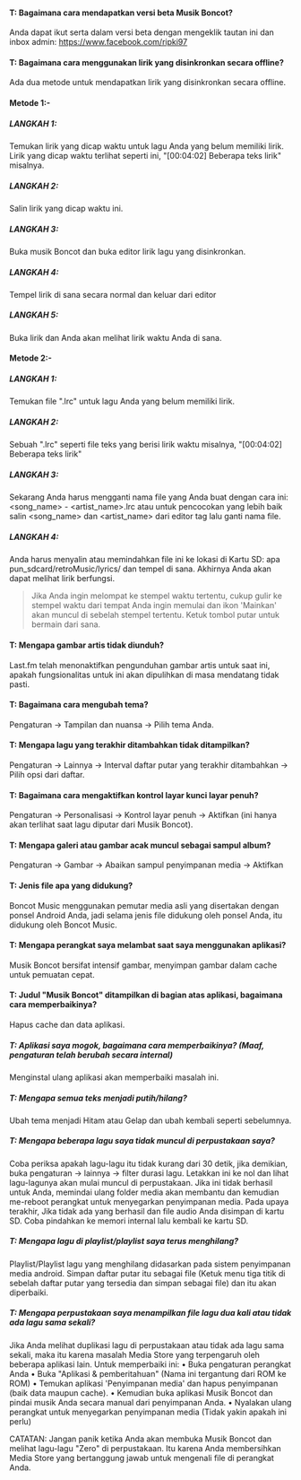 #### T: Bagaimana cara mendapatkan versi beta Musik Boncot?
Anda dapat ikut serta dalam versi beta dengan mengeklik tautan ini dan inbox admin: https://www.facebook.com/ripki97

#### T: Bagaimana cara menggunakan lirik yang disinkronkan secara offline?
Ada dua metode untuk mendapatkan lirik yang disinkronkan secara offline.

#### Metode 1:-
##### LANGKAH 1: 
Temukan lirik yang dicap waktu untuk lagu Anda yang belum memiliki lirik. Lirik yang dicap waktu terlihat seperti ini, "[00:04:02] Beberapa teks lirik" misalnya.
##### LANGKAH 2: 
Salin lirik yang dicap waktu ini.
##### LANGKAH 3: 
Buka musik Boncot dan buka editor lirik lagu yang disinkronkan.
##### LANGKAH 4: 
Tempel lirik di sana secara normal dan keluar dari editor
##### LANGKAH 5: 
Buka lirik dan Anda akan melihat lirik waktu Anda di sana.

#### Metode 2:-
##### LANGKAH 1: 
Temukan file ".lrc" untuk lagu Anda yang belum memiliki lirik.
##### LANGKAH 2: 
Sebuah ".lrc" seperti file teks yang berisi lirik waktu misalnya, "[00:04:02] Beberapa teks lirik"
##### LANGKAH 3: 
Sekarang Anda harus mengganti nama file yang Anda buat dengan cara ini: <song_name> - <artist_name>.lrc atau untuk pencocokan yang lebih baik salin <song_name> dan <artist_name> dari editor tag lalu ganti nama file.
##### LANGKAH 4: 
Anda harus menyalin atau memindahkan file ini ke lokasi di Kartu SD: apa pun_sdcard/retroMusic/lyrics/ dan tempel di sana.
Akhirnya Anda akan dapat melihat lirik berfungsi.

> Jika Anda ingin melompat ke stempel waktu tertentu, cukup gulir ke stempel waktu dari tempat Anda ingin memulai dan ikon 'Mainkan' akan muncul di sebelah stempel tertentu. Ketuk tombol putar untuk bermain dari sana.


#### T: Mengapa gambar artis tidak diunduh?
Last.fm telah menonaktifkan pengunduhan gambar artis untuk saat ini, apakah fungsionalitas untuk ini akan dipulihkan di masa mendatang tidak pasti.

#### T: Bagaimana cara mengubah tema?
Pengaturan -> Tampilan dan nuansa -> Pilih tema Anda.

#### T: Mengapa lagu yang terakhir ditambahkan tidak ditampilkan?
Pengaturan -> Lainnya -> Interval daftar putar yang terakhir ditambahkan -> Pilih opsi dari daftar.

#### T: Bagaimana cara mengaktifkan kontrol layar kunci layar penuh?
Pengaturan -> Personalisasi -> Kontrol layar penuh -> Aktifkan (ini hanya akan terlihat saat lagu diputar dari Musik Boncot).

#### T: Mengapa galeri atau gambar acak muncul sebagai sampul album?
Pengaturan -> Gambar -> Abaikan sampul penyimpanan media -> Aktifkan

#### T: Jenis file apa yang didukung?
Boncot Music menggunakan pemutar media asli yang disertakan dengan ponsel Android Anda, jadi selama jenis file didukung oleh ponsel Anda, itu didukung oleh Boncot Music.

#### T: Mengapa perangkat saya melambat saat saya menggunakan aplikasi?
Musik Boncot bersifat intensif gambar, menyimpan gambar dalam cache untuk pemuatan cepat.

#### T: Judul "Musik Boncot" ditampilkan di bagian atas aplikasi, bagaimana cara memperbaikinya? 
Hapus cache dan data aplikasi.

##### T: Aplikasi saya mogok, bagaimana cara memperbaikinya? (Maaf, pengaturan telah berubah secara internal)
Menginstal ulang aplikasi akan memperbaiki masalah ini. 

##### T: Mengapa semua teks menjadi putih/hilang? 
Ubah tema menjadi Hitam atau Gelap dan ubah kembali seperti sebelumnya.

##### T: Mengapa beberapa lagu saya tidak muncul di perpustakaan saya?
Coba periksa apakah lagu-lagu itu tidak kurang dari 30 detik, jika demikian, buka pengaturan -> lainnya -> filter durasi lagu. Letakkan ini ke nol dan lihat lagu-lagunya akan mulai muncul di perpustakaan.
Jika ini tidak berhasil untuk Anda, memindai ulang folder media akan membantu dan kemudian me-reboot perangkat untuk menyegarkan penyimpanan media.
Pada upaya terakhir, Jika tidak ada yang berhasil dan file audio Anda disimpan di kartu SD. Coba pindahkan ke memori internal lalu kembali ke kartu SD.

##### T: Mengapa lagu di playlist/playlist saya terus menghilang?
Playlist/Playlist lagu yang menghilang didasarkan pada sistem penyimpanan media android. Simpan daftar putar itu sebagai file (Ketuk menu tiga titik di sebelah daftar putar yang tersedia dan simpan sebagai file) dan itu akan diperbaiki.

##### T: Mengapa perpustakaan saya menampilkan file lagu dua kali atau tidak ada lagu sama sekali?
Jika Anda melihat duplikasi lagu di perpustakaan atau tidak ada lagu sama sekali, maka itu karena masalah Media Store yang terpengaruh oleh beberapa aplikasi lain. 
Untuk memperbaiki ini:
• Buka pengaturan perangkat Anda
• Buka "Aplikasi & pemberitahuan" (Nama ini tergantung dari ROM ke ROM)
• Temukan aplikasi 'Penyimpanan media' dan hapus penyimpanan (baik data maupun cache).
• Kemudian buka aplikasi Musik Boncot dan pindai musik Anda secara manual dari penyimpanan Anda. 
• Nyalakan ulang perangkat untuk menyegarkan penyimpanan media (Tidak yakin apakah ini perlu)

CATATAN: Jangan panik ketika Anda akan membuka Musik Boncot dan melihat lagu-lagu "Zero" di perpustakaan. Itu karena Anda membersihkan Media Store yang bertanggung jawab untuk mengenali file di perangkat Anda.
